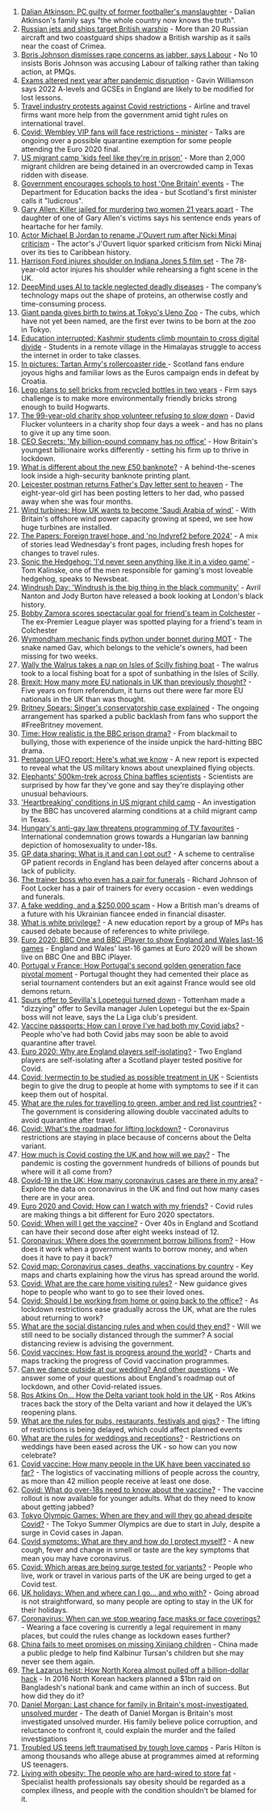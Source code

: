 1. [Dalian Atkinson: PC guilty of former footballer's manslaughter](https://www.bbc.co.uk/news/uk-england-shropshire-57495426) - Dalian Atkinson's family says "the whole country now knows the truth".
2. [Russian jets and ships target British warship](https://www.bbc.co.uk/news/world-europe-57583363) - More than 20 Russian aircraft and two coastguard ships shadow a British warship as it sails near the coast of Crimea.
3. [Boris Johnson dismisses rape concerns as jabber, says Labour](https://www.bbc.co.uk/news/uk-politics-57582462) - No 10 insists Boris Johnson was accusing Labour of talking rather than taking action, at PMQs.
4. [Exams altered next year after pandemic disruption](https://www.bbc.co.uk/news/education-57579211) - Gavin Williamson says 2022 A-levels and GCSEs in England are likely to be modified for lost lessons.
5. [Travel industry protests against Covid restrictions](https://www.bbc.co.uk/news/business-57583389) - Airline and travel firms want more help from the government amid tight rules on international travel.
6. [Covid: Wembley VIP fans will face restrictions - minister](https://www.bbc.co.uk/news/uk-57580088) - Talks are ongoing over a possible quarantine exemption for some people attending the Euro 2020 final.
7. [US migrant camp 'kids feel like they're in prison'](https://www.bbc.co.uk/news/world-us-canada-57576306) - More than 2,000 migrant children are being detained in an overcrowded camp in Texas ridden with disease.
8. [Government encourages schools to host 'One Britain' events](https://www.bbc.co.uk/news/uk-politics-57579002) - The Department for Education backs the idea - but Scotland's first minister calls it "ludicrous".
9. [Gary Allen: Killer jailed for murdering two women 21 years apart](https://www.bbc.co.uk/news/uk-england-57552189) - The daughter of one of Gary Allen's victims says his sentence ends years of heartache for her family.
10. [Actor Michael B Jordan to rename J'Ouvert rum after Nicki Minaj criticism](https://www.bbc.co.uk/news/entertainment-arts-57581240) - The actor's J'Ouvert liquor sparked criticism from Nicki Minaj over its ties to Caribbean history.
11. [Harrison Ford injures shoulder on Indiana Jones 5 film set](https://www.bbc.co.uk/news/entertainment-arts-57586672) - The 78-year-old actor injures his shoulder while rehearsing a fight scene in the UK.
12. [DeepMind uses AI to tackle neglected deadly diseases](https://www.bbc.co.uk/news/technology-57582183) - The company’s technology maps out the shape of proteins, an otherwise costly and time-consuming process.
13. [Giant panda gives birth to twins at Tokyo's Ueno Zoo](https://www.bbc.co.uk/news/world-asia-57578691) - The cubs, which have not yet been named, are the first ever twins to be born at the zoo in Tokyo.
14. [Education interrupted: Kashmir students climb mountain to cross digital divide](https://www.bbc.co.uk/news/world-asia-57568521) - Students in a remote village in the Himalayas struggle to access the internet in order to take classes.
15. [In pictures: Tartan Army's rollercoaster ride ](https://www.bbc.co.uk/news/uk-scotland-57575476) - Scotland fans endure joyous highs and familiar lows as the Euros campaign ends in defeat by Croatia.
16. [Lego plans to sell bricks from recycled bottles in two years](https://www.bbc.co.uk/news/business-57575991) - Firm says challenge is to make more environmentally friendly bricks strong enough to build Hogwarts.
17. [The 99-year-old charity shop volunteer refusing to slow down](https://www.bbc.co.uk/news/uk-scotland-edinburgh-east-fife-57558158) - David Flucker volunteers in a charity shop four days a week - and has no plans to give it up any time soon.
18. [CEO Secrets: 'My billion-pound company has no office'](https://www.bbc.co.uk/news/business-57517669) - How Britain's youngest billionaire works differently - setting his firm up to thrive in lockdown.
19. [What is different about the new £50 banknote?](https://www.bbc.co.uk/news/business-57570867) - A behind-the-scenes look inside a high-security banknote printing plant.
20. [Leicester postman returns Father's Day letter sent to heaven](https://www.bbc.co.uk/news/uk-england-leicestershire-57569184) - The eight-year-old girl has been posting letters to her dad, who passed away when she was four months.
21. [Wind turbines: How UK wants to become 'Saudi Arabia of wind'](https://www.bbc.co.uk/news/science-environment-57519392) - With Britain's offshore wind power capacity growing at speed, we see how huge turbines are installed.
22. [The Papers: Foreign travel hope, and 'no Indyref2 before 2024'](https://www.bbc.co.uk/news/blogs-the-papers-57575836) - A mix of stories lead Wednesday's front pages, including fresh hopes for changes to travel rules.
23. [Sonic the Hedgehog: 'I'd never seen anything like it in a video game'](https://www.bbc.co.uk/news/newsbeat-57566746) - Tom Kalinske, one of the men responsible for gaming's most loveable hedgehog, speaks to Newsbeat.
24. [Windrush Day: 'Windrush is the big thing in the black community'](https://www.bbc.co.uk/news/uk-england-london-57554265) - Avril Nanton and Jody Burton have released a book looking at London's black history.
25. [Bobby Zamora scores spectacular goal for friend's team in Colchester](https://www.bbc.co.uk/news/uk-england-essex-57561709) - The ex-Premier League player was spotted playing for a friend's team in Colchester
26. [Wymondham mechanic finds python under bonnet during MOT](https://www.bbc.co.uk/news/uk-england-norfolk-57567018) - The snake named Gav, which belongs to the vehicle's owners, had been missing for two weeks.
27. [Wally the Walrus takes a nap on Isles of Scilly fishing boat](https://www.bbc.co.uk/news/uk-england-devon-57572045) - The walrus took to a local fishing boat for a spot of sunbathing in the Isles of Scilly.
28. [Brexit: How many more EU nationals in UK than previously thought?](https://www.bbc.co.uk/news/56846637) - Five years on from referendum, it turns out there were far more EU nationals in the UK than was thought.
29. [Britney Spears: Singer's conservatorship case explained](https://www.bbc.co.uk/news/world-us-canada-53494405) - The ongoing arrangement has sparked a public backlash from fans who support the #FreeBritney movement.
30. [Time: How realistic is the BBC prison drama?](https://www.bbc.co.uk/news/newsbeat-57554537) - From blackmail to bullying, those with experience of the inside unpick the hard-hitting BBC drama.
31. [Pentagon UFO report: Here's what we know](https://www.bbc.co.uk/news/world-us-canada-57559179) - A new report is expected to reveal what the US military knows about unexplained flying objects.
32. [Elephants' 500km-trek across China baffles scientists](https://www.bbc.co.uk/news/world-asia-china-57565514) - Scientists are surprised by how far they've gone and say they're displaying other unusual behaviours.
33. ['Heartbreaking' conditions in US migrant child camp](https://www.bbc.co.uk/news/world-us-canada-57561760) - An investigation by the BBC has uncovered alarming conditions at a child migrant camp in Texas.
34. [Hungary's anti-gay law threatens programming of TV favourites](https://www.bbc.co.uk/news/world-europe-57566696) - International condemnation grows towards a Hungarian law banning depiction of homosexuality to under-18s.
35. [GP data sharing: What is it and can I opt out?](https://www.bbc.co.uk/news/technology-57555013) - A scheme to centralise GP patient records in England has been delayed after concerns about a lack of publicity.
36. [The trainer boss who even has a pair for funerals](https://www.bbc.co.uk/news/business-57573378) - Richard Johnson of Foot Locker has a pair of trainers for every occasion - even weddings and funerals.
37. [A fake wedding, and a $250,000 scam](https://www.bbc.co.uk/news/world-europe-57358241) - How a British man's dreams of a future with his Ukrainian fiancee ended in financial disaster.
38. [What is white privilege?](https://www.bbc.co.uk/news/newsbeat-57567647) - A new education report by a group of MPs has caused debate because of references to white privilege.
39. [Euro 2020: BBC One and BBC iPlayer to show England and Wales last-16 games](https://www.bbc.co.uk/sport/football/57584980) - England and Wales' last-16 games at Euro 2020 will be shown live on BBC One and BBC iPlayer.
40. [Portugal v France: How Portugal's second golden generation face pivotal moment](https://www.bbc.co.uk/sport/football/57446076) - Portugal thought they had cemented their place as serial tournament contenders but an exit against France would see old demons return.
41. [Spurs offer to Sevilla's Lopetegui turned down](https://www.bbc.co.uk/sport/football/57581976) - Tottenham made a "dizzying" offer to Sevilla manager Julen Lopetegui but the ex-Spain boss will not leave, says the La Liga club's president.
42. [Vaccine passports: How can I prove I've had both my Covid jabs?](https://www.bbc.co.uk/news/explainers-55718553) - People who've had both Covid jabs may soon be able to avoid quarantine after travel.
43. [Euro 2020: Why are England players self-isolating?](https://www.bbc.co.uk/news/explainers-57568450) - Two England players are self-isolating after a Scotland player tested positive for Covid.
44. [Covid: Ivermectin to be studied as possible treatment in UK](https://www.bbc.co.uk/news/health-57570377) - Scientists begin to give the drug to people at home with symptoms to see if it can keep them out of hospital.
45. [What are the rules for travelling to green, amber and red list countries?](https://www.bbc.co.uk/news/explainers-52544307) - The government is considering allowing double vaccinated adults to avoid quarantine after travel.
46. [Covid: What's the roadmap for lifting lockdown?](https://www.bbc.co.uk/news/explainers-52530518) - Coronavirus restrictions are staying in place because of concerns about the Delta variant.
47. [How much is Covid costing the UK and how will we pay?](https://www.bbc.co.uk/news/business-52663523) - The pandemic is costing the government hundreds of billions of pounds but where will it all come from?
48. [Covid-19 in the UK: How many coronavirus cases are there in my area?](https://www.bbc.co.uk/news/uk-51768274) - Explore the data on coronavirus in the UK and find out how many cases there are in your area.
49. [Euro 2020 and Covid: How can I watch with my friends?](https://www.bbc.co.uk/news/uk-57386719) - Covid rules are making things a bit different for Euro 2020 spectators.
50. [Covid: When will I get the vaccine?](https://www.bbc.co.uk/news/health-55045639) - Over 40s in England and Scotland can have their second dose after eight weeks instead of 12.
51. [Coronavirus: Where does the government borrow billions from?](https://www.bbc.co.uk/news/business-50504151) - How does it work when a government wants to borrow money, and when does it have to pay it back?
52. [Covid map: Coronavirus cases, deaths, vaccinations by country](https://www.bbc.co.uk/news/world-51235105) - Key maps and charts explaining how the virus has spread around the world.
53. [Covid: What are the care home visiting rules?](https://www.bbc.co.uk/news/explainers-53503712) - New guidance gives hope to people who want to go to see their loved ones.
54. [Covid: Should I be working from home or going back to the office?](https://www.bbc.co.uk/news/business-52567567) - As lockdown restrictions ease gradually across the UK, what are the rules about returning to work?
55. [What are the social distancing rules and when could they end?](https://www.bbc.co.uk/news/uk-51506729) - Will we still need to be socially distanced through the summer? A social distancing review is advising the government.
56. [Covid vaccines: How fast is progress around the world?](https://www.bbc.co.uk/news/world-56237778) - Charts and maps tracking the progress of Covid vaccination programmes.
57. [Can we dance outside at our wedding? And other questions](https://www.bbc.co.uk/news/world-asia-china-51176409) - We answer some of your questions about England's roadmap out of lockdown, and other Covid-related issues.
58. [Ros Atkins On… How the Delta variant took hold in the UK](https://www.bbc.co.uk/news/health-57532764) - Ros Atkins traces back the story of the Delta variant and how it delayed the UK’s reopening plans.
59. [What are the rules for pubs, restaurants, festivals and gigs?](https://www.bbc.co.uk/news/business-52977388) - The lifting of restrictions is being delayed, which could affect planned events
60. [What are the rules for weddings and receptions?](https://www.bbc.co.uk/news/explainers-52811509) - Restrictions on weddings have been eased across the UK - so how can you now celebrate?
61. [Covid vaccine: How many people in the UK have been vaccinated so far?](https://www.bbc.co.uk/news/health-55274833) - The logistics of vaccinating millions of people across the country, as more than 42 million people receive at least one dose.
62. [Covid: What do over-18s need to know about the vaccine?](https://www.bbc.co.uk/news/health-57273875) - The vaccine rollout is now available for younger adults. What do they need to know about getting jabbed?
63. [Tokyo Olympic Games: When are they and will they go ahead despite Covid?](https://www.bbc.co.uk/news/world-asia-57240044) - The Tokyo Summer Olympics are due to start in July, despite a surge in Covid cases in Japan.
64. [Covid symptoms: What are they and how do I protect myself?](https://www.bbc.co.uk/news/health-51048366) - A new cough, fever and change in smell or taste are the key symptoms that mean you may have coronavirus.
65. [Covid: Which areas are being surge tested for variants?](https://www.bbc.co.uk/news/explainers-54872039) - People who live, work or travel in various parts of the UK are being urged to get a Covid test.
66. [UK holidays: When and where can I go... and who with?](https://www.bbc.co.uk/news/explainers-52646738) - Going abroad is not straightforward, so many people are opting to stay in the UK for their holidays.
67. [Coronavirus: When can we stop wearing face masks or face coverings?](https://www.bbc.co.uk/news/health-51205344) - Wearing a face covering is currently a legal requirement in many places, but could the rules change as lockdown eases further?
68. [China fails to meet promises on missing Xinjiang children](https://www.bbc.co.uk/news/world-asia-china-57512954) - China made a public pledge to help find Kalbinur Tursan's children but she may never see them again.
69. [The Lazarus heist: How North Korea almost pulled off a billion-dollar hack](https://www.bbc.co.uk/news/stories-57520169) - In 2016 North Korean hackers planned a $1bn raid on Bangladesh's national bank and came within an inch of success. But how did they do it?
70. [Daniel Morgan: Last chance for family in Britain's most-investigated, unsolved murder](https://www.bbc.co.uk/news/uk-57073302) - The death of Daniel Morgan is Britain's most investigated unsolved murder. His family believe police corruption, and reluctance to confront it, could explain the murder and the failed investigations
71. [Troubled US teens left traumatised by tough love camps](https://www.bbc.co.uk/news/world-us-canada-57442175) - Paris Hilton is among thousands who allege abuse at programmes aimed at reforming US teenagers.
72. [Living with obesity: The people who are hard-wired to store fat](https://www.bbc.co.uk/news/uk-57419041) - Specialist health professionals say obesity should be regarded as a complex illness, and people with the condition shouldn't be blamed for it.
